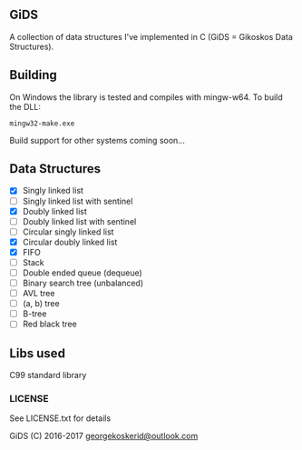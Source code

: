 ## GiDS

A collection of data structures I've implemented in C (GiDS = Gikoskos Data Structures).

## Building

On Windows the library is tested and compiles with mingw-w64. To build the DLL:

    mingw32-make.exe

Build support for other systems coming soon...

## Data Structures

 - [x] Singly linked list
 - [ ] Singly linked list with sentinel
 - [x] Doubly linked list
 - [ ] Doubly linked list with sentinel
 - [ ] Circular singly linked list
 - [x] Circular doubly linked list
 - [x] FIFO
 - [ ] Stack
 - [ ] Double ended queue (dequeue)
 - [ ] Binary search tree (unbalanced)
 - [ ] AVL tree
 - [ ] \(a, b\) tree
 - [ ] B-tree
 - [ ] Red black tree

## Libs used

C99 standard library

### LICENSE

See LICENSE.txt for details

GiDS (C) 2016-2017 <georgekoskerid@outlook.com>
